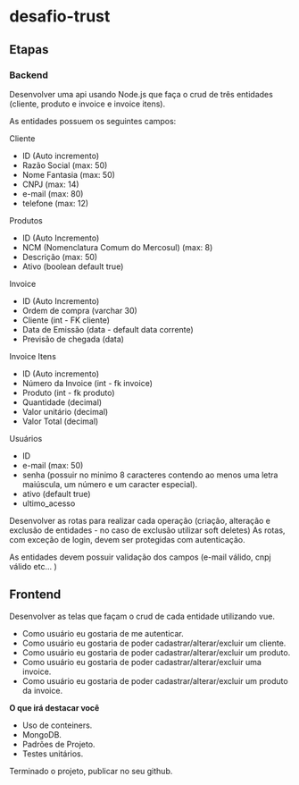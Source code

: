 # desafio-trust

## Etapas

### Backend

Desenvolver uma api usando Node.js que faça o crud de três entidades (cliente, produto e invoice e invoice itens).

As entidades possuem os seguintes campos:

Cliente

* ID (Auto incremento)
* Razão Social  (max: 50)
* Nome Fantasia (max: 50)
* CNPJ (max: 14)
* e-mail (max: 80)
* telefone (max: 12)

Produtos

* ID (Auto Incremento)
* NCM (Nomenclatura Comum do Mercosul) (max: 8)
* Descrição (max: 50)
* Ativo (boolean default true)

Invoice

* ID (Auto Incremento)
* Ordem de compra (varchar 30)
* Cliente (int - FK cliente)
* Data de Emissão (data - default data corrente)
* Previsão de chegada (data)

Invoice Itens

* ID (Auto incremento)
* Número da Invoice (int - fk invoice)
* Produto (int - fk produto)
* Quantidade (decimal)
* Valor unitário (decimal)
* Valor Total (decimal)

Usuários

* ID
* e-mail (max: 50)
* senha (possuir no minimo 8 caracteres contendo ao menos uma letra maiúscula, um número e um caracter especial).
* ativo (default true)
* ultimo_acesso


Desenvolver as rotas para realizar cada operação (criação, alteração e exclusão de entidades - no caso de exclusão utilizar soft deletes)
As rotas, com exceção de login, devem ser protegidas com autenticação.

As entidades devem possuir validação dos campos (e-mail válido, cnpj válido etc... )

## Frontend

Desenvolver as telas que façam o crud de cada entidade utilizando vue.

* Como usuário eu gostaria de me autenticar.
* Como usuário eu gostaria de poder cadastrar/alterar/excluir um cliente.
* Como usuário eu gostaria de poder cadastrar/alterar/excluir um produto.
* Como usuário eu gostaria de poder cadastrar/alterar/excluir uma invoice.
* Como usuário eu gostaria de poder cadastrar/alterar/excluir um produto da invoice.

**O que irá destacar você**

* Uso de conteiners.
* MongoDB.
* Padrões de Projeto.
* Testes unitários.

Terminado o projeto, publicar no seu github.